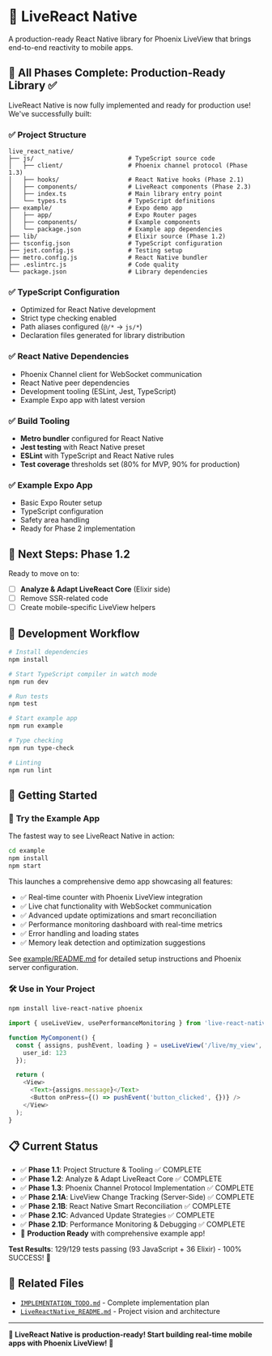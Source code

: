 # 🧬 LiveReact Native

A production-ready React Native library for Phoenix LiveView that brings end-to-end reactivity to mobile apps.

## 🚀 All Phases Complete: Production-Ready Library ✅

LiveReact Native is now fully implemented and ready for production use! We've successfully built:

### ✅ **Project Structure**
```
live_react_native/
├── js/                          # TypeScript source code
│   ├── client/                  # Phoenix channel protocol (Phase 1.3)
│   ├── hooks/                   # React Native hooks (Phase 2.1)
│   ├── components/              # LiveReact components (Phase 2.3)
│   ├── index.ts                 # Main library entry point
│   └── types.ts                 # TypeScript definitions
├── example/                     # Expo demo app
│   ├── app/                     # Expo Router pages
│   ├── components/              # Example components
│   └── package.json             # Example app dependencies
├── lib/                         # Elixir source (Phase 1.2)
├── tsconfig.json                # TypeScript configuration
├── jest.config.js               # Testing setup
├── metro.config.js              # React Native bundler
├── .eslintrc.js                 # Code quality
└── package.json                 # Library dependencies
```

### ✅ **TypeScript Configuration**
- Optimized for React Native development
- Strict type checking enabled
- Path aliases configured (`@/*` → `js/*`)
- Declaration files generated for library distribution

### ✅ **React Native Dependencies**
- Phoenix Channel client for WebSocket communication
- React Native peer dependencies
- Development tooling (ESLint, Jest, TypeScript)
- Example Expo app with latest version

### ✅ **Build Tooling**
- **Metro bundler** configured for React Native
- **Jest testing** with React Native preset
- **ESLint** with TypeScript and React Native rules
- **Test coverage** thresholds set (80% for MVP, 90% for production)

### ✅ **Example Expo App**
- Basic Expo Router setup
- TypeScript configuration
- Safety area handling
- Ready for Phase 2 implementation

## 🎯 **Next Steps: Phase 1.2**

Ready to move on to:
- [ ] **Analyze & Adapt LiveReact Core** (Elixir side)
- [ ] Remove SSR-related code
- [ ] Create mobile-specific LiveView helpers

## 🧪 **Development Workflow**

```bash
# Install dependencies
npm install

# Start TypeScript compiler in watch mode
npm run dev

# Run tests
npm test

# Start example app
npm run example

# Type checking
npm run type-check

# Linting
npm run lint
```

## 🚀 **Getting Started**

### 📱 **Try the Example App**

The fastest way to see LiveReact Native in action:

```bash
cd example
npm install
npm start
```

This launches a comprehensive demo app showcasing all features:
- ✅ Real-time counter with Phoenix LiveView integration
- ✅ Live chat functionality with WebSocket communication
- ✅ Advanced update optimizations and smart reconciliation
- ✅ Performance monitoring dashboard with real-time metrics
- ✅ Error handling and loading states
- ✅ Memory leak detection and optimization suggestions

See [example/README.md](example/README.md) for detailed setup instructions and Phoenix server configuration.

### 🛠️ **Use in Your Project**

```bash
npm install live-react-native phoenix
```

```typescript
import { useLiveView, usePerformanceMonitoring } from 'live-react-native';

function MyComponent() {
  const { assigns, pushEvent, loading } = useLiveView('/live/my_view', {
    user_id: 123
  });

  return (
    <View>
      <Text>{assigns.message}</Text>
      <Button onPress={() => pushEvent('button_clicked', {})} />
    </View>
  );
}
```

## 📋 **Current Status**

- ✅ **Phase 1.1**: Project Structure & Tooling ✅ COMPLETE
- ✅ **Phase 1.2**: Analyze & Adapt LiveReact Core ✅ COMPLETE
- ✅ **Phase 1.3**: Phoenix Channel Protocol Implementation ✅ COMPLETE
- ✅ **Phase 2.1A**: LiveView Change Tracking (Server-Side) ✅ COMPLETE
- ✅ **Phase 2.1B**: React Native Smart Reconciliation ✅ COMPLETE
- ✅ **Phase 2.1C**: Advanced Update Strategies ✅ COMPLETE
- ✅ **Phase 2.1D**: Performance Monitoring & Debugging ✅ COMPLETE
- 🎯 **Production Ready** with comprehensive example app!

**Test Results**: 129/129 tests passing (93 JavaScript + 36 Elixir) - 100% SUCCESS! 🎉

## 🔗 **Related Files**

- [`IMPLEMENTATION_TODO.md`](./IMPLEMENTATION_TODO.md) - Complete implementation plan
- [`LiveReactNative_README.md`](./LiveReactNative_README.md) - Project vision and architecture

---

**🎉 LiveReact Native is production-ready! Start building real-time mobile apps with Phoenix LiveView! 🚀**
